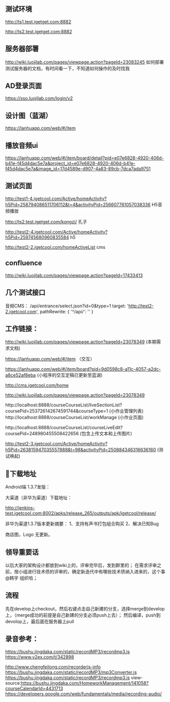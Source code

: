 ## 测试环境
http://ts1.test.igetget.com:8882

http://ts2.test.igetget.com:8882

## 服务器部署
http://wiki.luojilab.com/pages/viewpage.action?pageId=23083245   如何部署测试服务器的文档，有时间看一下，不知道如何操作的及时找我

## AD登录页面
https://sso.luojilab.com/login/v2

## 设计图（蓝湖）
https://lanhuapp.com/web/#/item

## 播放音频ui
https://lanhuapp.com/web/#/item/board/detail?pid=e07e6828-4920-406d-b41e-f45d4dac5e7a&project_id=e07e6828-4920-406d-b41e-f45d4dac5e7a&image_id=17d4589e-d907-4a83-89cb-7dca7ada9751

## 测试页面
http://test1-4.igetcool.com/Active/homeActivity?h5Pid=258794086511706112&t=4&activityPid=256607761057038336    H5音频播放

http://ts2.test.igetget.com/kongzi/  孔子

http://test2-4.igetcool.com/Active/homeActivity?h5Pid=259745680960835584  h5

http://test2-2.igetcool.com/homeActiveList cms

## confluence
http://wiki.luojilab.com/pages/viewpage.action?pageId=17433413

## 几个测试接口
音频CMS： 
/api/entrance/select.json?id=0&type=1 
target: 'http://test2-2.igetcool.com',
pathRewrite: {
    '^/api/': ''
} 

## 工作链接：
http://wiki.luojilab.com/pages/viewpage.action?pageId=23078349 (本期需求文档)

https://lanhuapp.com/web/#/item （交互）

https://lanhuapp.com/web/#/item/board?pid=9d0598c8-a11c-4057-a2dc-a8ce52af8eba  (小程序的交互定稿已更新至蓝湖)

http://cms.igetcool.com/home

http://wiki.luojilab.com/pages/viewpage.action?pageId=23078349  

http://localhost:8888/courseCourseList/liveSectionList?coursePid=253726142674591744&courseType=1  (小作业管理列表)
http://localhost:8888/courseCourseList/workManage  (小作业页面)

http://localhost:8888/courseCourseList/courseLiveEdit?coursePid=248980455508422656 (包含上传文本和上传图片)

http://test2-3.igetcool.com/Active/homeActivity?h5Pid=263815947035557888&t=98&activityPid=250884346316636160 (测试唤起)

## 下载地址
Android端 1.3.7发版：

大渠道（非华为渠道）下载地址：

http://jenkins-test.igetcool.com:8002/apks/release_265/outputs/apk/igetcool/release/

非华为渠道1.3.7版本更新摘要：
1、支持有声书打包组合购买
2、解决已知Bug

商店图，Logo 无更新。

## 领导重要话
以后大家的架构设计都放到wiki上的，评审完毕后，发到群里的；
在需求评审之前，按小组进行技术债的评审的，确定新迭代中有哪些技术债纳入进来的，这个事@韩宇 组织哈；


## 流程
先在develop上checkout，然后右键点击自己新建的分支，选择merge到develop上，（merge成功的前提是自己新建的分支必须push上去）；
然后编译，push到devolop上，最后面在服务器上pull

## 录音参考：
https://bushu.jingdaka.com/static/recordMP3/recordmp3.js
https://www.v2ex.com/t/342898

http://www.chengfeilong.com/recorderjs-info
https://bushu.jingdaka.com/static/recordMP3/mp3Converter.js
https://bushu.jingdaka.com/static/recordMP3/recordmp3.js
view-source:https://bushu.jingdaka.com/HomeworkManagement/141058?courseCalendarId=4431713
https://developers.google.com/web/fundamentals/media/recording-audio/